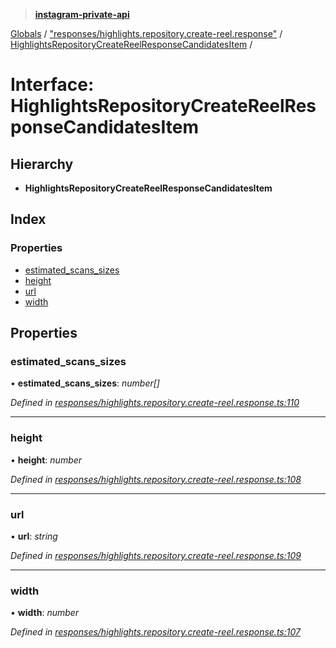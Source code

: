 > **[instagram-private-api](../README.md)**

[Globals](../README.md) / ["responses/highlights.repository.create-reel.response"](../modules/_responses_highlights_repository_create_reel_response_.md) / [HighlightsRepositoryCreateReelResponseCandidatesItem](_responses_highlights_repository_create_reel_response_.highlightsrepositorycreatereelresponsecandidatesitem.md) /

# Interface: HighlightsRepositoryCreateReelResponseCandidatesItem

## Hierarchy

* **HighlightsRepositoryCreateReelResponseCandidatesItem**

## Index

### Properties

* [estimated_scans_sizes](_responses_highlights_repository_create_reel_response_.highlightsrepositorycreatereelresponsecandidatesitem.md#estimated_scans_sizes)
* [height](_responses_highlights_repository_create_reel_response_.highlightsrepositorycreatereelresponsecandidatesitem.md#height)
* [url](_responses_highlights_repository_create_reel_response_.highlightsrepositorycreatereelresponsecandidatesitem.md#url)
* [width](_responses_highlights_repository_create_reel_response_.highlightsrepositorycreatereelresponsecandidatesitem.md#width)

## Properties

###  estimated_scans_sizes

• **estimated_scans_sizes**: *number[]*

*Defined in [responses/highlights.repository.create-reel.response.ts:110](https://github.com/dilame/instagram-private-api/blob/e9c516c/src/responses/highlights.repository.create-reel.response.ts#L110)*

___

###  height

• **height**: *number*

*Defined in [responses/highlights.repository.create-reel.response.ts:108](https://github.com/dilame/instagram-private-api/blob/e9c516c/src/responses/highlights.repository.create-reel.response.ts#L108)*

___

###  url

• **url**: *string*

*Defined in [responses/highlights.repository.create-reel.response.ts:109](https://github.com/dilame/instagram-private-api/blob/e9c516c/src/responses/highlights.repository.create-reel.response.ts#L109)*

___

###  width

• **width**: *number*

*Defined in [responses/highlights.repository.create-reel.response.ts:107](https://github.com/dilame/instagram-private-api/blob/e9c516c/src/responses/highlights.repository.create-reel.response.ts#L107)*